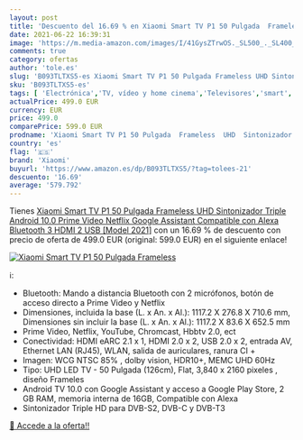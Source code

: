 ```yaml
---
layout: post
title: 'Descuento del 16.69 % en Xiaomi Smart TV P1 50 Pulgada  Frameless'
date: 2021-06-22 16:39:31
image: 'https://m.media-amazon.com/images/I/41GysZTrwOS._SL500_._SL400_.jpg'
comments: true
category: ofertas
author: 'tole.es'
slug: 'B093TLTXS5-es Xiaomi Smart TV P1 50 Pulgada Frameless UHD Sintonizador...'
sku: 'B093TLTXS5-es'
tags: [ 'Electrónica','TV, vídeo y home cinema','Televisores','smart','tv','xiaomi', ]
actualPrice: 499.0 EUR
currency: EUR
price: 499.0
comparePrice: 599.0 EUR
prodname: 'Xiaomi Smart TV P1 50 Pulgada  Frameless  UHD  Sintonizador Triple  Android 10.0  Prime Video  Netflix  Google Assistant  Compatible con Alexa  Bluetooth  3 HDMI  2 USB  [Model 2021]'
country: 'es'
flag: '🇪🇸'
brand: 'Xiaomi'
buyurl: 'https://www.amazon.es/dp/B093TLTXS5/?tag=tolees-21'
descuento: '16.69'
average: '579.792'
---
```


Tienes [Xiaomi Smart TV P1 50 Pulgada  Frameless  UHD  Sintonizador Triple  Android 10.0  Prime Video  Netflix  Google Assistant  Compatible con Alexa  Bluetooth  3 HDMI  2 USB  [Model 2021]](https://www.amazon.es/dp/B093TLTXS5/?tag=tolees-21) con un 16.69 % de descuento con precio de oferta de 499.0 EUR (original: 599.0 EUR) en el siguiente enlace!

[![Xiaomi Smart TV P1 50 Pulgada  Frameless](https://m.media-amazon.com/images/I/41GysZTrwOS._SL500_._SL400_.jpg)](https://www.amazon.es/dp/B093TLTXS5/?tag=tolees-21)

ℹ️:

- Bluetooth: Mando a distancia Bluetooth con 2 micrófonos, botón de acceso directo a Prime Video y Netflix
- Dimensiones, incluida la base (L. x An. x Al.): 1117.2 X 276.8 X 710.6 mm, Dimensiones sin incluir la base (L. x An. x Al.): 1117.2 X 83.6 X 652.5 mm
- Prime Video, Netflix, YouTube, Chromcast, Hbbtv 2.0, ect
- Conectividad: HDMI eARC 2.1 x 1, HDMI 2.0 x 2, USB 2.0 x 2, entrada AV, Ethernet LAN (RJ45), WLAN, salida de auriculares, ranura CI +
- Imagen: WCG NTSC 85% , dolby vision, HDR10+, MEMC UHD 60Hz
- Tipo: UHD LED TV - 50 Pulgada (126cm), Flat, 3,840 x 2160 pixeles , diseño Frameles
- Android TV 10.0 con Google Assistant y acceso a Google Play Store, 2 GB RAM, memoria interna de 16GB, Compatible con Alexa
- Sintonizador Triple HD para DVB-S2, DVB-C y DVB-T3

[🛒 Accede a la oferta!!](https://www.amazon.es/dp/B093TLTXS5/?tag=tolees-21)
